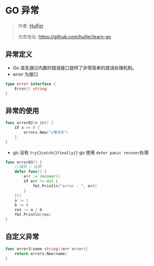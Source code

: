 # GO 异常
> 作者: [HuiFer](https://github.com/huifer)
>
> 仓库地址: https://github.com/huifer/learn-go
>
## 异常定义
- Go 语言通过内置的错误接口提供了非常简单的错误处理机制。
- error 为接口
```go
type error interface {
	Error() string
}
```

## 异常的使用
```go
func error02(x int) {
	if x == 0 {
		errors.New("x等于0")
	}
}
```
- go 没有 `try{}catch{}finally{}` go 使用 `defer panic recover`处理
```go
func error03() {
	//捕获 + 处理
	defer func() {
		err := recover()
		if err != nil {
			fmt.Println("error : ", err)
		}
	}()
	a := 1
	b := 0
	res := a / b
	fmt.Println(res)
}

```

## 自定义异常
```go
func error3(name string)(err error){
	return errors.New(name)
}
```